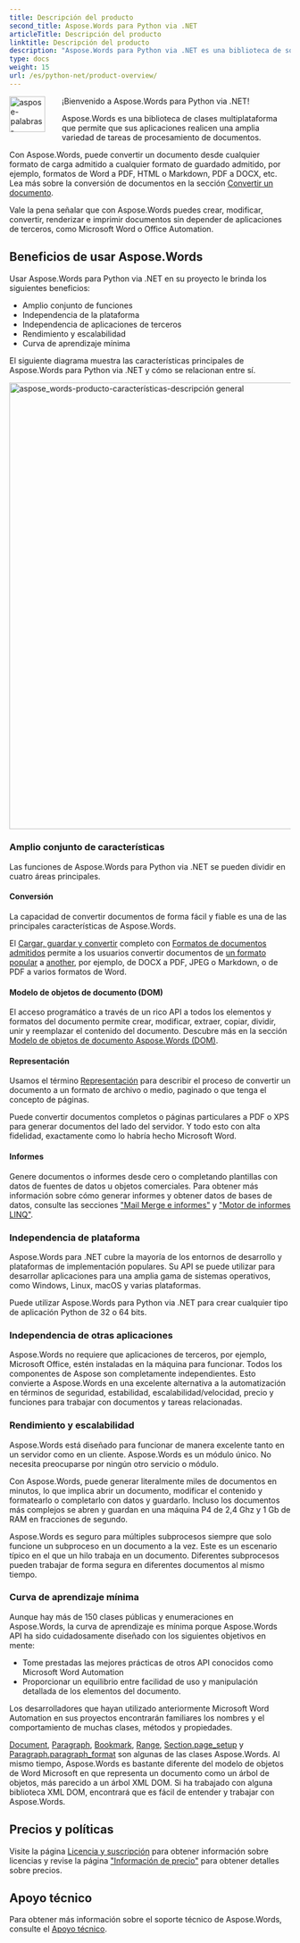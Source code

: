 ```yaml
---
title: Descripción del producto
second_title: Aspose.Words para Python via .NET
articleTitle: Descripción del producto
linktitle: Descripción del producto
description: "Aspose.Words para Python via .NET es una biblioteca de software diseñada para crear, modificar, convertir, renderizar e imprimir documentos sin depender de ningún otro software."
type: docs
weight: 15
url: /es/python-net/product-overview/
---
```


<img src="/words/python-net/product-overview/product-overview_1" alt="aspose-palabras-producto" align="left" style="width:64px; margin: 0 30px 30px 0"/>

¡Bienvenido a Aspose.Words para Python via .NET!

Aspose.Words es una biblioteca de clases multiplataforma que permite que sus aplicaciones realicen una amplia variedad de tareas de procesamiento de documentos.

Con Aspose.Words, puede convertir un documento desde cualquier formato de carga admitido a cualquier formato de guardado admitido, por ejemplo, formatos de Word a PDF, HTML o Markdown, PDF a DOCX, etc. Lea más sobre la conversión de documentos en la sección [Convertir un documento](/words/es/python-net/convert-a-document/).

Vale la pena señalar que con Aspose.Words puedes crear, modificar, convertir, renderizar e imprimir documentos sin depender de aplicaciones de terceros, como Microsoft Word o Office Automation.

## Beneficios de usar Aspose.Words

Usar Aspose.Words para Python via .NET en su proyecto le brinda los siguientes beneficios:

- Amplio conjunto de funciones
- Independencia de la plataforma
- Independencia de aplicaciones de terceros
- Rendimiento y escalabilidad
- Curva de aprendizaje mínima

El siguiente diagrama muestra las características principales de Aspose.Words para Python via .NET y cómo se relacionan entre sí.

<img src="/words/python-net/product-overview/aspose-words-product-features-overview.png" alt="aspose_words-producto-características-descripción general" style="width:800px"/>

### Amplio conjunto de características

Las funciones de Aspose.Words para Python via .NET se pueden dividir en cuatro áreas principales.

#### Conversión

La capacidad de convertir documentos de forma fácil y fiable es una de las principales características de Aspose.Words.

El [Cargar, guardar y convertir](/words/es/python-net/loading-saving-and-converting/) completo con [Formatos de documentos admitidos](/words/es/python-net/supported-document-formats/) permite a los usuarios convertir documentos de [un formato popular](https://reference.aspose.com/words/es/net/aspose.words/loadformat/) a [another](https://reference.aspose.com/words/es/net/aspose.words/saveformat/), por ejemplo, de DOCX a PDF, JPEG o Markdown, o de PDF a varios formatos de Word.

#### Modelo de objetos de documento (DOM)

El acceso programático a través de un rico API a todos los elementos y formatos del documento permite crear, modificar, extraer, copiar, dividir, unir y reemplazar el contenido del documento. Descubre más en la sección [Modelo de objetos de documento Aspose.Words (DOM)](/words/es/python-net/aspose-words-document-object-model/).

#### Representación

Usamos el término [Representación](/words/es/python-net/rendering/) para describir el proceso de convertir un documento a un formato de archivo o medio, paginado o que tenga el concepto de páginas.

Puede convertir documentos completos o páginas particulares a PDF o XPS para generar documentos del lado del servidor. Y todo esto con alta fidelidad, exactamente como lo habría hecho Microsoft Word.

#### Informes

Genere documentos o informes desde cero o completando plantillas con datos de fuentes de datos u objetos comerciales. Para obtener más información sobre cómo generar informes y obtener datos de bases de datos, consulte las secciones ["Mail Merge e informes"](/words/python-net/mail-merge-and-reporting/) y ["Motor de informes LINQ"](/words/python-net/linq-reporting-engine/).

### Independencia de plataforma

Aspose.Words para .NET cubre la mayoría de los entornos de desarrollo y plataformas de implementación populares. Su API se puede utilizar para desarrollar aplicaciones para una amplia gama de sistemas operativos, como Windows, Linux, macOS y varias plataformas.

Puede utilizar Aspose.Words para Python via .NET para crear cualquier tipo de aplicación Python de 32 o 64 bits.

### Independencia de otras aplicaciones

Aspose.Words no requiere que aplicaciones de terceros, por ejemplo, Microsoft Office, estén instaladas en la máquina para funcionar. Todos los componentes de Aspose son completamente independientes. Esto convierte a Aspose.Words en una excelente alternativa a la automatización en términos de seguridad, estabilidad, escalabilidad/velocidad, precio y funciones para trabajar con documentos y tareas relacionadas.

### Rendimiento y escalabilidad

Aspose.Words está diseñado para funcionar de manera excelente tanto en un servidor como en un cliente. Aspose.Words es un módulo único. No necesita preocuparse por ningún otro servicio o módulo.

Con Aspose.Words, puede generar literalmente miles de documentos en minutos, lo que implica abrir un documento, modificar el contenido y formatearlo o completarlo con datos y guardarlo. Incluso los documentos más complejos se abren y guardan en una máquina P4 de 2,4 Ghz y 1 Gb de RAM en fracciones de segundo.

Aspose.Words es seguro para múltiples subprocesos siempre que solo funcione un subproceso en un documento a la vez. Este es un escenario típico en el que un hilo trabaja en un documento. Diferentes subprocesos pueden trabajar de forma segura en diferentes documentos al mismo tiempo.

### Curva de aprendizaje mínima

Aunque hay más de 150 clases públicas y enumeraciones en Aspose.Words, la curva de aprendizaje es mínima porque Aspose.Words API ha sido cuidadosamente diseñado con los siguientes objetivos en mente:

- Tome prestadas las mejores prácticas de otros API conocidos como Microsoft Word Automation
- Proporcionar un equilibrio entre facilidad de uso y manipulación detallada de los elementos del documento.

Los desarrolladores que hayan utilizado anteriormente Microsoft Word Automation en sus proyectos encontrarán familiares los nombres y el comportamiento de muchas clases, métodos y propiedades.

[Document](https://reference.aspose.com/words/python-net/aspose.words/document/), [Paragraph](https://reference.aspose.com/words/python-net/aspose.words/paragraph/), [Bookmark](https://reference.aspose.com/words/python-net/aspose.words/bookmark/), [Range](https://reference.aspose.com/words/python-net/aspose.words/range/), [Section.page_setup](https://reference.aspose.com/words/python-net/aspose.words/section/page_setup/) y [Paragraph.paragraph_format](https://reference.aspose.com/words/python-net/aspose.words/paragraph/paragraph_format/) son algunas de las clases Aspose.Words. Al mismo tiempo, Aspose.Words es bastante diferente del modelo de objetos de Word Microsoft en que representa un documento como un árbol de objetos, más parecido a un árbol XML DOM. Si ha trabajado con alguna biblioteca XML DOM, encontrará que es fácil de entender y trabajar con Aspose.Words.

## Precios y políticas

Visite la página [Licencia y suscripción](/words/es/python-net/licensing/) para obtener información sobre licencias y revise la página ["Información de precio"](https://purchase.aspose.com/pricing/words/family/) para obtener detalles sobre precios.

## Apoyo técnico

Para obtener más información sobre el soporte técnico de Aspose.Words, consulte el [Apoyo técnico](/words/es/net/technical-support/).

